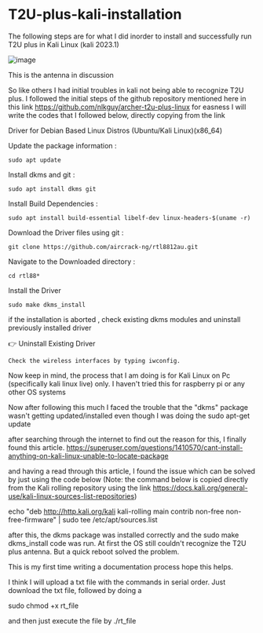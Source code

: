# T2U-plus-kali-installation
The following steps are for what I did inorder to install and successfully run T2U plus in Kali Linux (kali 2023.1) 

![image](https://github.com/VSQACE34/T2U-plus-kali-installation/assets/87938890/baaf73cf-5807-466e-98a4-6052e15f104f)

 This is the antenna in discussion

So like others I had initial troubles in kali not being able to recognize T2U plus. 
I followed the initial steps of the github repository mentioned here in this link https://github.com/nlkguy/archer-t2u-plus-linux
for easness I will write the codes that I followed below, directly copying from the link

Driver for Debian Based Linux Distros (Ubuntu/Kali Linux)(x86_64)

  Update the package information :

    sudo apt update

  Install dkms and git :

    sudo apt install dkms git

  Install Build Dependencies :

    sudo apt install build-essential libelf-dev linux-headers-$(uname -r)

  Download the Driver files using git :

    git clone https://github.com/aircrack-ng/rtl8812au.git

  Navigate to the Downloaded directory :

    cd rtl88*

  Install the Driver

    sudo make dkms_install

if the installation is aborted , check existing dkms modules and uninstall previously installed driver

👉 Uninstall Existing Driver

    Check the wireless interfaces by typing iwconfig.


Now keep in mind, the process that I am doing is for Kali Linux on Pc (specifically kali linux live) only. I haven't tried this for raspberry pi or any other OS systems

Now after following this much I faced the trouble that the "dkms" package wasn't getting updated/installed even though I was doing the sudo apt-get update

after searching through the internet to find out the reason for this, I finally found this article. 
https://superuser.com/questions/1410570/cant-install-anything-on-kali-linux-unable-to-locate-package

and having a read through this article, I found the issue which can be solved by just using the code below
(Note: the command below is copied directly from the Kali rolling repository using the link https://docs.kali.org/general-use/kali-linux-sources-list-repositories)

echo "deb http://http.kali.org/kali kali-rolling main contrib non-free non-free-firmware" | sudo tee /etc/apt/sources.list

after this, the dkms package was installed correctly and the sudo make dkms_install code was run. 
At first the OS still couldn't recognize the T2U plus antenna. But a quick reboot solved the problem. 


This is my first time writing a documentation process hope this helps. 

I think I will upload a txt file with the commands in serial order. Just download the txt file, followed by doing a 

sudo chmod +x rt_file

and then just execute the file by 
./rt_file
